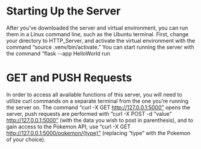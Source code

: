 # Starting Up the Server
After you’ve downloaded the server and virtual environment, you can run them in a Linux command line, such as the Ubuntu terminal. First, change your directory to HTTP_Server, and activate the virtual environment with the command “source .venv/bin/activate.” You can start running the server with the command “flask --app HelloWorld run 

# GET and PUSH Requests
In order to access all available functions of this server, you will need to utilize curl commands on a separate terminal from the one you’re running the server on. The command “curl -X GET http://127.0.0.1:5000” opens the server, push requests are performed with “curl -X POST -d “value” http://127.0.0.1:5000” (with the data you wish to post in parenthesis), and to gain access to the Pokemon API, use “curl -X GET http://127.0.0.1:5000/pokemon/{type}” (replacing “type” with the Pokemon of your choice).

